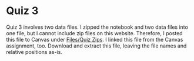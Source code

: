 # Quiz 3

Quiz 3 involves two data files.
I zipped the notebook and two data files into one file, but I cannot include zip files on this website.
Therefore, I posted this file to Canvas under [Files/Quiz Zips](https://northeastern.instructure.com/courses/137565/files/folder/Quiz%20Zips).
I linked this file from the Canvas assignment, too.
Download and extract this file, leaving the file names and relative positions as-is.
